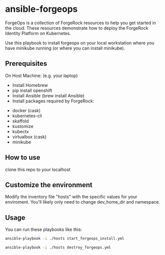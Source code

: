 # ansible-forgeops

ForgeOps is a collection of ForgeRock resources to help you get started in the cloud. These resources demonstrate how to deploy the ForgeRock Identity Platform on Kubernetes. 

Use this playbook to install forgeops on your local workstation where you have minikube running (or where you can install minikube).

## Prerequisites

On Host Machine: (e.g. your laptop)
* Install Homebrew 
* pip install openshift 
* Install Ansible (brew install Ansible)
* Install packages required by ForgeRock:
- docker (cask)
- kubernetes-cli
- skaffold
- kustomize
- kubectx
- virtualbox (cask)
- minikube

## How to use
clone this repo to your localhost

## Customize the environment
Modify the inventory file "hosts" with the specific values for your enviroment.  You'll likely only need to change dev_home_dir and namespace.

## Usage 
You can run these playbooks like this:  
```bash
ansible-playbook -i ./hosts start_forgeops_install.yml
```
```bash
ansible-playbook -i ./hosts destroy_forgeops.yml
```
